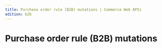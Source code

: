 ```yaml
---
title: Purchase order rule (B2B) mutations | Commerce Web APIs
edition: b2b   
---
```


# Purchase order rule (B2B) mutations
